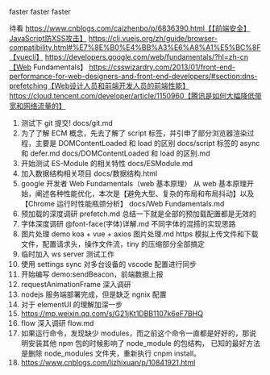 faster faster faster

待看
https://www.cnblogs.com/caizhenbo/p/6836390.html【【前端安全】JavaScript防XSS攻击】
https://cli.vuejs.org/zh/guide/browser-compatibility.html#%E7%8E%B0%E4%BB%A3%E6%A8%A1%E5%BC%8F【vuecli】
https://developers.google.com/web/fundamentals/?hl=zh-cn【Web Fundamentals】
https://csswizardry.com/2013/01/front-end-performance-for-web-designers-and-front-end-developers/#section:dns-prefetching【Web设计人员和前端开发人员的前端性能】
https://cloud.tencent.com/developer/article/1150960【腾讯是如何大幅降低带宽和网络流量的】

1. 测试下 git 提交!
   docs/git.md
2. 为了了解 ECM 概念，先去了解了 script 标签，并引申了部分浏览器渲染过程，主要是 DOMContentLoaded 和 load 的区别
   docs/script 标签的 async 和 defer.md
   docs/DOMContentLoaded 和 load 的区别.md
3. 开始测试 ES-Module 的相关特性
   docs/ESModule.md
4. 加入数据结构相关项目
   docs/数据结构.html
5. google 开发者 Web Fundamentals（web 基本原理）
   从 web 基本原理开始，阐述各种性能优化，本次是【避免大型、复杂的布局和布局抖动】以及【Chrome 运行时性能瓶颈分析】
   docs/Web Fundamentals.md
6. 预加载的深度调研
   prefetch.md
   总结一下就是全部的预加载配置都是无效的
7. 字体深度调研
   @font-face(字体)详解.md
   不同字体的混搭的实现思路
8. 图片处理 demo
   koa + vue + axios
   图片处理.md
   https 模拟上传文件和下载文件，配置请求头，操作文件流，tiny 的压缩部分全部搞定
9. 临时加入 ws server 测试工作
10. 使用 settings sync 对多台设备的 vscode 配置进行同步
11. 开始编写 demo:sendBeacon，前端数据上报
12. requestAnimationFrame 深入调研
13. nodejs 服务端部署完成，但是缺乏 ngnix 配置
14. 对于 elementUI 的理解加深一步
15. https://mp.weixin.qq.com/s/G21jKt1DBB1107k6eF7BHQ
16. flow 深入调研
    flow.md
17. 如果运行命令，发现缺少 modules，而之前这个命令一直都是好好的，那说明安装其他 npm 包的时候影响了 node_module 的包结构，
    已知的最好方法是删除 node_modules 文件夹，重新执行 cnpm install。
18. https://www.cnblogs.com/lizhixuan/p/10841921.html
